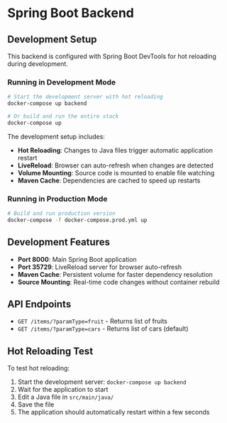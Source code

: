 # Spring Boot Backend

## Development Setup

This backend is configured with Spring Boot DevTools for hot reloading during development.

### Running in Development Mode

```bash
# Start the development server with hot reloading
docker-compose up backend

# Or build and run the entire stack
docker-compose up
```

The development setup includes:
- **Hot Reloading**: Changes to Java files trigger automatic application restart
- **LiveReload**: Browser can auto-refresh when changes are detected
- **Volume Mounting**: Source code is mounted to enable file watching
- **Maven Cache**: Dependencies are cached to speed up restarts

### Running in Production Mode

```bash
# Build and run production version
docker-compose -f docker-compose.prod.yml up
```

## Development Features

- **Port 8000**: Main Spring Boot application
- **Port 35729**: LiveReload server for browser auto-refresh
- **Maven Cache**: Persistent volume for faster dependency resolution
- **Source Mounting**: Real-time code changes without container rebuild

## API Endpoints

- `GET /items/?paramType=fruit` - Returns list of fruits
- `GET /items/?paramType=cars` - Returns list of cars (default)

## Hot Reloading Test

To test hot reloading:
1. Start the development server: `docker-compose up backend`
2. Wait for the application to start
3. Edit a Java file in `src/main/java/`
4. Save the file
5. The application should automatically restart within a few seconds